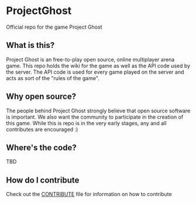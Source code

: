 # ProjectGhost
Official repo for the game Project Ghost

## What is this?

Project Ghost is an free-to-play open source, online multiplayer arena game. This repo holds the wiki for the game as well as the API code used by the server. The API code is used for every game played on the server and acts as sort of the "rules of the game".

## Why open source?

The people behind Project Ghost strongly believe that open source software is important. We also want the community to participate in the creation of this game. While this is repo is in the very early stages, any and all contributes are encouraged :)

## Where's the code?

TBD

## How do I contribute

Check out the [CONTRIBUTE](#) file for information on how to contribute
